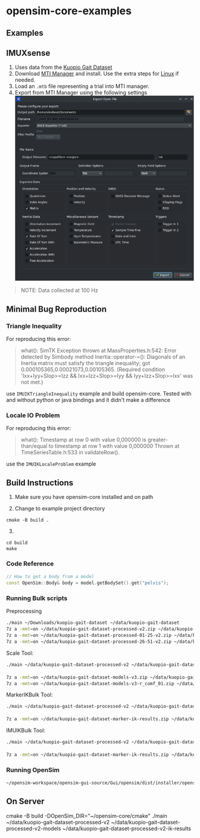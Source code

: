 # opensim-core-examples

## Examples

## IMUXsense

1. Uses data from the [Kuopio Gait Dataset](https://zenodo.org/records/10559504)
2. Download [MTI Manager](https://www.movella.com/support/software-documentation) and install. Use the extra steps for [Linux](https://base.movella.com/s/article/MT-Manager-Installation-Guide-for-ubuntu-20-04-and-22-04?language=en_US) if needed.
3. Load an `.mtb` file representing a trial into MTI manager.
4. Export from MTI Manager using the following settings ![MTI Manager Export Dialog](static/mti-manager-export.png "MTI Manager Export Dialog")


> NOTE: Data collected at 100 Hz

## Minimal Bug Reproduction

### Triangle Inequality
For reproducing this error:
> what():  SimTK Exception thrown at MassProperties.h:542:
  Error detected by Simbody method Inertia::operator-=(): Diagonals of an Inertia matrix must satisfy the triangle inequality; got 0.000105365,0.00021073,0.00105365.
  (Required condition 'Ixx+Iyy+Slop>=Izz && Ixx+Izz+Slop>=Iyy && Iyy+Izz+Slop>=Ixx' was not met.)

 use `IMUIKTriangleInequality` example and build opensim-core. Tested with and without python or java bindings and it didn't make a difference

### Locale IO Problem
For reproducing this error:
>  what():  Timestamp at row 0 with value 0,000000 is greater-than/equal to timestamp at row 1 with value 0,000000
        Thrown at TimeSeriesTable.h:533 in validateRow().

 use the `IMUIKLocaleProblem` example 


## Build Instructions
1. Make sure you have opensim-core installed and on path


2. Change to example project directory

```
cmake -B build .
```
3. 
```
cd build
make
```

### Code Reference

```cpp
// How to get a body from a model
const OpenSim::Body& body = model.getBodySet().get("pelvis");
```

### Running Bulk scripts


Preprocessing
```sh
./main ~/Downloads/kuopio-gait-dataset ~/data/kuopio-gait-dataset
7z a -mmt=on ~/data/kuopio-gait-dataset-processed-v2.zip ~/data/kuopio-gait-dataset/*
7z a -mmt=on ~/data/kuopio-gait-dataset-processed-01-25-v2.zip ~/data/kuopio-gait-dataset-processed-01-25/*
7z a -mmt=on ~/data/kuopio-gait-dataset-processed-26-51-v2.zip ~/data/kuopio-gait-dataset-processed-26-51/*
```

Scale Tool:
```sh
./main ~/data/kuopio-gait-dataset-processed-v2 ~/data/kuopio-gait-dataset-processed-v2-models

7z a -mmt=on ~/data/kuopio-gait-dataset-models-v3.zip ~/data/kuopio-gait-dataset-processed-v2-models/*
7z a -mmt=on ~/data/kuopio-gait-dataset-models-v3-r_comf_01.zip ~/data/kuopio-gait-dataset-processed-v2-models-r_comf_01/*

```

MarkerIKBulk Tool:
```sh
./main ~/data/kuopio-gait-dataset-processed-v2 ~/data/kuopio-gait-dataset-processed-v2-models ~/data/kuopio-gait-dataset-processed-v2-marker-ik-results-v2

7z a -mmt=on ~/data/kuopio-gait-dataset-marker-ik-results.zip ~/data/kuopio-gait-dataset-processed-v2-ik-results/*
```

IMUIKBulk Tool:
```sh
./main ~/data/kuopio-gait-dataset-processed-v2 ~/data/kuopio-gait-dataset-processed-v2-models ~/data/kuopio-gait-dataset-processed-v2-imu-ik-results

7z a -mmt=on ~/data/kuopio-gait-dataset-marker-ik-results.zip ~/data/kuopio-gait-dataset-processed-v2-ik-results/*
```
### Running OpenSim
```sh
~/opensim-workspace/opensim-gui-source/Gui/opensim/dist/installer/opensim/bin/opensim --jdkhome /usr/lib/jvm/default
```

## On Server

 cmake -B build -DOpenSim_DIR="~/opensim-core/cmake"
 ./main ~/data/kuopio-gait-dataset-processed-v2 ~/data/kuopio-gait-dataset-processed-v2-models ~/data/kuopio-gait-dataset-processed-v2-ik-results